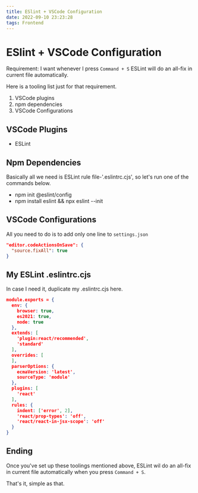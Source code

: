 ```yaml
---
title: ESlint + VSCode Configuration
date: 2022-09-10 23:23:28
tags: Frontend
---
```


# ESlint + VSCode Configuration

Requirement: I want whenever I press `Command + S` ESLint will do an all-fix in current file automatically.

Here is a tooling list just for that requirement.

1. VSCode plugins
2. npm dependencies
3. VSCode Configurations

## VSCode Plugins

- ESLint

## Npm Dependencies

Basically all we need is ESLint rule file-'.eslintrc.cjs', so let's run one of the commands below.

- npm init @eslint/config
- npm install eslint && npx eslint --init

## VSCode Configurations

All you need to do is to add only one line to `settings.json`

```json
"editor.codeActionsOnSave": {
  "source.fixAll": true
}
```

## My ESLint .eslintrc.cjs

In case I need it, duplicate my .eslintrc.cjs here.

```json
module.exports = {
  env: {
    browser: true,
    es2021: true,
    node: true
  },
  extends: [
    'plugin:react/recommended',
    'standard'
  ],
  overrides: [
  ],
  parserOptions: {
    ecmaVersion: 'latest',
    sourceType: 'module'
  },
  plugins: [
    'react'
  ],
  rules: {
    indent: ['error', 2],
    'react/prop-types': 'off',
    'react/react-in-jsx-scope': 'off'
  }
}

```



## Ending

Once you've set up these toolings mentioned above, ESLint wil do an all-fix in current file automatically when you press `Command + S`.

That's it, simple as that.

